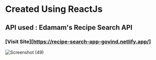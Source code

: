 # Created Using ReactJs
## API used : Edamam's Recipe Search API

### [Visit Site][https://recipe-search-app-govind.netlify.app/]




![Screenshot (49)](https://user-images.githubusercontent.com/65660930/98544556-3433bf00-22ba-11eb-9b4f-155ee6376f0b.png)
